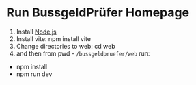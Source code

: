 # Run BussgeldPrüfer Homepage

1. Install [Node.js](https://nodejs.org)
2. Install vite: npm install vite
3. Change directories to web: cd web
4. and then from pwd - `/bussgeldpruefer/web` run:
- npm install
- npm run dev 
